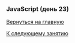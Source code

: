 ### JavaScript (день 23)


[Вернуться на главную](https://github.com/BEPb/Python-100-days)

[К следующему занятию](https://github.com/BEPb/Python-100-days/blob/master/%D0%94%D0%B5%D0%BD%D1%8C%2021-30/%D0%94%D0%B5%D0%BD%D1%8C%2024/README.md)
